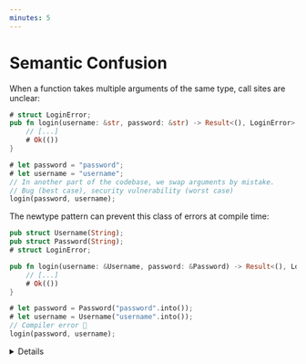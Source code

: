 ```yaml
---
minutes: 5
---
```


# Semantic Confusion

When a function takes multiple arguments of the same type, call sites are
unclear:

```rust
# struct LoginError;
pub fn login(username: &str, password: &str) -> Result<(), LoginError> {
    // [...]
    # Ok(())
}

# let password = "password";
# let username = "username";
// In another part of the codebase, we swap arguments by mistake.
// Bug (best case), security vulnerability (worst case)
login(password, username);
```

The newtype pattern can prevent this class of errors at compile time:

```rust
pub struct Username(String);
pub struct Password(String);
# struct LoginError;

pub fn login(username: &Username, password: &Password) -> Result<(), LoginError> {
    // [...]
    # Ok(())
}

# let password = Password("password".into());
# let username = Username("username".into());
// Compiler error 🎉
login(password, username);
```

<details>

- Run both examples to show students the successful compilation for the original
  example, and the compiler error returned by the modified example.

- Stress the _semantic_ angle. The newtype pattern should be leveraged to use
  distinct types for distinct concepts, thus ruling out this class of errors
  entirely.

- Nonetheless, note that there are legitimate scenarios where a function may
  take multiple arguments of the same type. In those scenarios, if correctness
  is of paramount importance, consider using a struct with named fields as
  input:
  ```rust
  pub struct LoginArguments {
      pub username: &str,
      pub password: &str,
  }
  # fn login(i: LoginArguments) {}
  # let password = "password";
  # let username = "username";

  // No need to check the definition of the `login` function to spot the issue.
  login(LoginArguments {
      username: password,
      password: username,
  })
  ```
  Users are forced, at the callsite, to assign values to each field, thus
  increasing the likelihood of spotting bugs.

</details>
